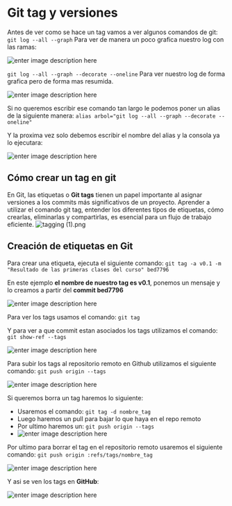 ﻿# Git tag y versiones


Antes de ver como se hace un tag vamos a ver algunos comandos de git:
`git log --all --graph` Para ver de manera un poco grafica nuestro log con las ramas:

![enter image description here](https://i.ibb.co/JFmhmMS/Screenshot-43.png)


`git log --all --graph --decorate --oneline` Para ver nuestro log de forma grafica pero de forma mas resumida.

![enter image description here](https://i.ibb.co/pdMRppy/Screenshot-44.png)

Si no queremos escribir ese comando tan largo le podemos poner un alias de la siguiente manera: 
`alias arbol="git log --all --graph --decorate --oneline"`

Y la proxima vez solo debemos escribir el nombre del alias y la consola ya lo ejecutara:

![enter image description here](https://i.ibb.co/2NLkqMX/Screenshot-45.png)

## Cómo crear un tag en git
En Git, las etiquetas o **Git tags** tienen un papel importante al asignar versiones a los commits más significativos de un proyecto. Aprender a utilizar el comando git tag, entender los diferentes tipos de etiquetas, cómo crearlas, eliminarlas y compartirlas, es esencial para un flujo de trabajo eficiente.
![tagging (1).png](https://static.platzi.com/media/user_upload/tagging%20%281%29-12fce53a-7a10-4eab-9b45-c37111d925f8.jpg)

## **Creación de etiquetas en Git**

Para crear una etiqueta, ejecuta el siguiente comando:
`git tag -a v0.1 -m "Resultado de las primeras clases del curso" bed7796`

En este ejemplo **el nombre de nuestro tag es v0.1**, ponemos un mensaje y lo creamos a partir del **commit bed7796**

![enter image description here](https://i.ibb.co/bWnnTFt/Screenshot-46.png)

Para ver los tags usamos el comando:
`git tag`

Y para ver a que commit estan asociados los tags utilizamos el comando:
`git show-ref --tags`

![enter image description here](https://i.ibb.co/JppNXTQ/Screenshot-47.png)

Para subir los tags al repositorio remoto en Github utilizamos el siguiente comando:
`git push origin --tags`

![enter image description here](https://i.ibb.co/F88pzhg/Screenshot-48.png)

Si queremos borra un tag haremos lo siguiente:

 - Usaremos el comando: `git tag -d nombre_tag`
 - Luego haremos un pull para bajar lo que haya en el repo remoto
 - Por ultimo haremos un: `git push origin --tags`
 - ![enter image description here](https://i.ibb.co/RNX8yN5/Screenshot-49.png)

Por ultimo para borrar el tag en el repositorio remoto usaremos el siguiente comando:
`git push origin :refs/tags/nombre_tag`

![enter image description here](https://i.ibb.co/2SCcw9S/Screenshot-50.png)

Y asi se ven los tags en **GitHub**:

![enter image description here](https://i.ibb.co/z83HpwB/Screenshot-51.png)

